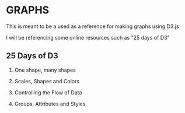 # GRAPHS
This is meant to be a used as a reference for making graphs using D3.js

I will be referencing some online resources such as "25 days of D3"


## 25 Days of D3

1) One shape, many shapes

2) Scales, Shapes and Colors

3) Controlling the Flow of Data

4) Groups, Attributes and Styles
